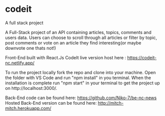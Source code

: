 # codeit

A full stack project

A Full-Stack project of an API containing articles, topics, comments and users data. Users can choose to scroll through all articles or filter by topic, post comments or vote on an article they find interesting(or maybe downvote one thats not!) 

Front-End built with React.Js
CodeIt live version host here : https://codeit-nc.netlify.app/

To run the project locally fork the repo and clone into your machine.
Open the folder with VS Code and run "npm install" in you terminal.
When the installation is complete run "npm start" in your terminal to
get the project up on http://localhost:3000/.

Back-End code can be found here:
https://github.com/Niko-7/be-nc-news
Hosted Back-End version can be found here:
http://mitch-mitch.herokuapp.com/
